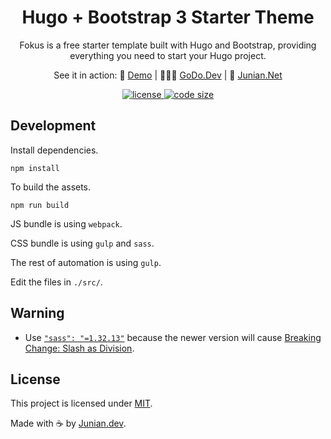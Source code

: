 <h1 align="center">Hugo + Bootstrap 3 Starter Theme</h1>

<p align="center">Fokus is a free starter template built with Hugo and Bootstrap, providing everything you need to start your Hugo project.</p>

<p align="center">
  See it in action: 👀 <a target="_blank" href="https://fokus.junian.dev/" rel="nofollow">Demo</a> | 👨🏻‍💻 <a target="_blank" href="https://www.godo.dev/">GoDo.Dev</a> | 🚀 <a target="_blank" href="https://www.junian.net/">Junian.Net</a>
</p>

<p align="center">

  <a href="https://github.com/junian/fokus/blob/main/LICENSE">
    <img src="https://img.shields.io/github/license/junian/fokus" alt="license">
  </a>

  <a href="https://github.com/junian/fokus">
    <img src="https://img.shields.io/github/languages/code-size/junian/fokus" alt="code size">
  </a>
</p>

##

## Development

Install dependencies.

```shell
npm install
```

To build the assets.

```shell
npm run build
```

JS bundle is using `webpack`.

CSS bundle is using `gulp` and `sass`.

The rest of automation is using `gulp`.

Edit the files in `./src/`.

## Warning

- Use [`"sass": "=1.32.13"`](https://stackoverflow.com/a/67637646/2640559) because the newer version will cause [Breaking Change: Slash as Division](https://sass-lang.com/documentation/breaking-changes/slash-div/).

## License

This project is licensed under [MIT](https://github.com/junian/fokus/blob/master/LICENSE).

Made with ☕ by [Junian.dev](https://www.junian.dev).

